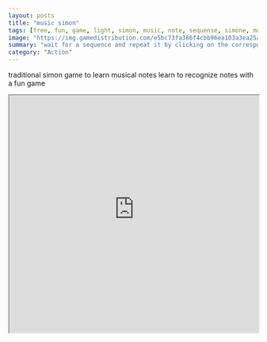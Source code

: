 ```yaml
---
layout: posts
title: "music simon"
tags: [free, fun, game, light, simon, music, note, sequense, simone, musical, free, online, games, oyna, game, free, games, play, play, games]
image: "https://img.gamedistribution.com/e5bc73fa386f4cbb96ea103a3ea25a5d.jpg"
summary: "wait for a sequence and repeat it by clicking on the corresponding colors  free online games oyna game free games play play games"
category: "Action"
---
```


traditional simon game to learn musical notes learn to recognize notes with a fun game

<iframe width="100%" height="480px;" src="https://html5.gamedistribution.com/e5bc73fa386f4cbb96ea103a3ea25a5d/"></iframe>